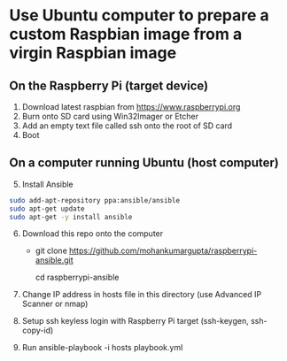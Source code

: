 # Use Ubuntu computer to prepare a custom Raspbian image from a virgin Raspbian image


## On the Raspberry Pi (target device)
1. Download latest raspbian from https://www.raspberrypi.org
2. Burn onto SD card using Win32Imager or Etcher
3. Add an empty text file called ssh onto the root
   of SD card
4. Boot

## On a computer running Ubuntu (host computer)

5. Install Ansible 
```sh
sudo add-apt-repository ppa:ansible/ansible
sudo apt-get update
sudo apt-get -y install ansible
```

6. Download this repo onto the computer
   - git clone https://github.com/mohankumargupta/raspberrypi-ansible.git

     cd raspberrypi-ansible
     
7. Change IP address in hosts file in this directory
   (use Advanced IP Scanner or nmap)
8. Setup ssh keyless login with Raspberry Pi target (ssh-keygen, ssh-copy-id)
9. Run ansible-playbook -i hosts playbook.yml

